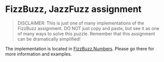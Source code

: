 # FizzBuzz, JazzFuzz assignment

> DISCLAIMER: This is just one of many implementations of the FizzBuzz assignment. DO NOT just copy and paste, but see it as one of many ways to solve this puzzle. Remember that this assignment can be dramatically simplified!

The implementation is located in [FizzBuzz.Numbers](./FizzBuzz.Numbers/). Please go there for more information and examples.